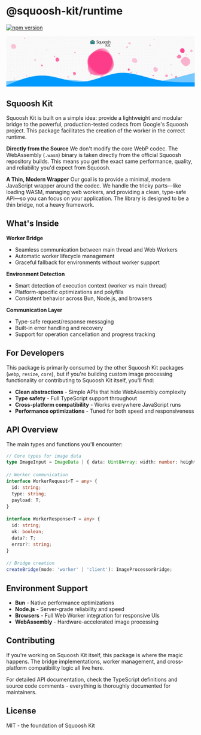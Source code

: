 # @squoosh-kit/runtime

[![npm version](https://badge.fury.io/js/%40squoosh-kit%2Fwebp.svg)](https://badge.fury.io/js/%40squoosh-kit%2Fwebp)

![Squoosh Kit](./squoosh-kit-banner.webp)

## Squoosh Kit

Squoosh Kit is built on a simple idea: provide a lightweight and modular bridge to the powerful, production-tested codecs from Google's Squoosh project. This package facilitates the creation of the worker in the correct runtime.

**Directly from the Source**
We don't modify the core WebP codec. The WebAssembly (`.wasm`) binary is taken directly from the official Squoosh repository builds. This means you get the exact same performance, quality, and reliability you'd expect from Squoosh.

**A Thin, Modern Wrapper**
Our goal is to provide a minimal, modern JavaScript wrapper around the codec. We handle the tricky parts—like loading WASM, managing web workers, and providing a clean, type-safe API—so you can focus on your application. The library is designed to be a thin bridge, not a heavy framework.

## What's Inside

**Worker Bridge**

- Seamless communication between main thread and Web Workers
- Automatic worker lifecycle management
- Graceful fallback for environments without worker support

**Environment Detection**

- Smart detection of execution context (worker vs main thread)
- Platform-specific optimizations and polyfills
- Consistent behavior across Bun, Node.js, and browsers

**Communication Layer**

- Type-safe request/response messaging
- Built-in error handling and recovery
- Support for operation cancellation and progress tracking

## For Developers

This package is primarily consumed by the other Squoosh Kit packages (`webp`, `resize`, `core`), but if you're building custom image processing functionality or contributing to Squoosh Kit itself, you'll find:

- **Clean abstractions** - Simple APIs that hide WebAssembly complexity
- **Type safety** - Full TypeScript support throughout
- **Cross-platform compatibility** - Works everywhere JavaScript runs
- **Performance optimizations** - Tuned for both speed and responsiveness

## API Overview

The main types and functions you'll encounter:

```typescript
// Core types for image data
type ImageInput = ImageData | { data: Uint8Array; width: number; height: number };

// Worker communication
interface WorkerRequest<T = any> {
  id: string;
  type: string;
  payload: T;
}

interface WorkerResponse<T = any> {
  id: string;
  ok: boolean;
  data?: T;
  error?: string;
}

// Bridge creation
createBridge(mode: 'worker' | 'client'): ImageProcessorBridge;
```

## Environment Support

- **Bun** - Native performance optimizations
- **Node.js** - Server-grade reliability and speed
- **Browsers** - Full Web Worker integration for responsive UIs
- **WebAssembly** - Hardware-accelerated image processing

## Contributing

If you're working on Squoosh Kit itself, this package is where the magic happens. The bridge implementations, worker management, and cross-platform compatibility logic all live here.

For detailed API documentation, check the TypeScript definitions and source code comments - everything is thoroughly documented for maintainers.

## License

MIT - the foundation of Squoosh Kit
